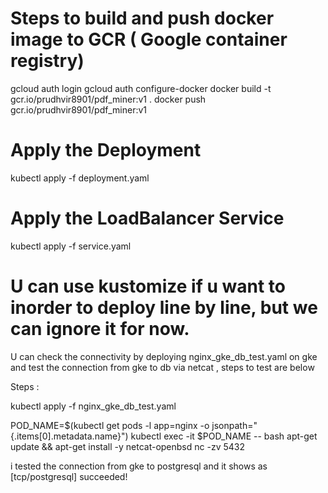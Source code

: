 # Steps to build and push docker image to GCR ( Google container registry)

gcloud auth login
gcloud auth configure-docker
docker build -t gcr.io/prudhvir8901/pdf_miner:v1 .
docker push gcr.io/prudhvir8901/pdf_miner:v1


# Apply the Deployment
kubectl apply -f deployment.yaml

# Apply the LoadBalancer Service
kubectl apply -f service.yaml


# U can use kustomize if u want to inorder to deploy line by line, but we can ignore it for now.

U can check the connectivity by deploying nginx_gke_db_test.yaml on gke and test the 
connection from gke to db via netcat , steps to test are below

Steps :

kubectl apply -f nginx_gke_db_test.yaml 

POD_NAME=$(kubectl get pods -l app=nginx -o jsonpath="{.items[0].metadata.name}")
kubectl exec -it $POD_NAME -- bash
apt-get update && apt-get install -y netcat-openbsd
nc -zv <public-db-ip> 5432


i tested the  connection from gke to postgresql and it shows as [tcp/postgresql] succeeded!